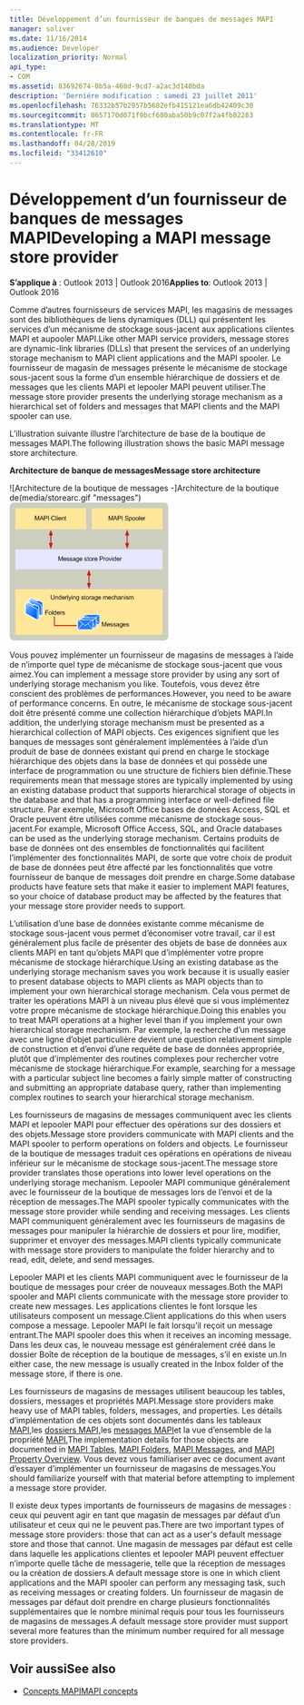 ```yaml
---
title: Développement d’un fournisseur de banques de messages MAPI
manager: soliver
ms.date: 11/16/2014
ms.audience: Developer
localization_priority: Normal
api_type:
- COM
ms.assetid: 83692674-0b5a-468d-9cd7-a2ac3d140bda
description: 'Derniére modification : samedi 23 juillet 2011'
ms.openlocfilehash: 76332b57b2957b5682efb415121ea6db42409c30
ms.sourcegitcommit: 8657170d071f9bcf680aba50b9c07f2a4fb82283
ms.translationtype: MT
ms.contentlocale: fr-FR
ms.lasthandoff: 04/28/2019
ms.locfileid: "33412610"
---
```

# <a name="developing-a-mapi-message-store-provider"></a><span data-ttu-id="4b6a8-103">Développement d’un fournisseur de banques de messages MAPI</span><span class="sxs-lookup"><span data-stu-id="4b6a8-103">Developing a MAPI message store provider</span></span>
  
<span data-ttu-id="4b6a8-104">**S’applique à** : Outlook 2013 | Outlook 2016</span><span class="sxs-lookup"><span data-stu-id="4b6a8-104">**Applies to**: Outlook 2013 | Outlook 2016</span></span> 
  
<span data-ttu-id="4b6a8-105">Comme d’autres fournisseurs de services MAPI, les magasins de messages sont des bibliothèques de liens dynamiques (DLL) qui présentent les services d’un mécanisme de stockage sous-jacent aux applications clientes MAPI et aupooler MAPI.</span><span class="sxs-lookup"><span data-stu-id="4b6a8-105">Like other MAPI service providers, message stores are dynamic-link libraries (DLLs) that present the services of an underlying storage mechanism to MAPI client applications and the MAPI spooler.</span></span> <span data-ttu-id="4b6a8-106">Le fournisseur de magasin de messages présente le mécanisme de stockage sous-jacent sous la forme d’un ensemble hiérarchique de dossiers et de messages que les clients MAPI et lepooler MAPI peuvent utiliser.</span><span class="sxs-lookup"><span data-stu-id="4b6a8-106">The message store provider presents the underlying storage mechanism as a hierarchical set of folders and messages that MAPI clients and the MAPI spooler can use.</span></span>
  
<span data-ttu-id="4b6a8-107">L’illustration suivante illustre l’architecture de base de la boutique de messages MAPI.</span><span class="sxs-lookup"><span data-stu-id="4b6a8-107">The following illustration shows the basic MAPI message store architecture.</span></span>
  
<span data-ttu-id="4b6a8-108">**Architecture de banque de messages**</span><span class="sxs-lookup"><span data-stu-id="4b6a8-108">**Message store architecture**</span></span>
  
<span data-ttu-id="4b6a8-109">![Architecture de la boutique de messages -]Architecture de la boutique de(media/storearc.gif "messages")</span><span class="sxs-lookup"><span data-stu-id="4b6a8-109">![Message store architecture](media/storearc.gif "Message store architecture")</span></span>
  
<span data-ttu-id="4b6a8-110">Vous pouvez implémenter un fournisseur de magasins de messages à l’aide de n’importe quel type de mécanisme de stockage sous-jacent que vous aimez.</span><span class="sxs-lookup"><span data-stu-id="4b6a8-110">You can implement a message store provider by using any sort of underlying storage mechanism you like.</span></span> <span data-ttu-id="4b6a8-111">Toutefois, vous devez être conscient des problèmes de performances.</span><span class="sxs-lookup"><span data-stu-id="4b6a8-111">However, you need to be aware of performance concerns.</span></span> <span data-ttu-id="4b6a8-112">En outre, le mécanisme de stockage sous-jacent doit être présenté comme une collection hiérarchique d’objets MAPI.</span><span class="sxs-lookup"><span data-stu-id="4b6a8-112">In addition, the underlying storage mechanism must be presented as a hierarchical collection of MAPI objects.</span></span> <span data-ttu-id="4b6a8-113">Ces exigences signifient que les banques de messages sont généralement implémentées à l’aide d’un produit de base de données existant qui prend en charge le stockage hiérarchique des objets dans la base de données et qui possède une interface de programmation ou une structure de fichiers bien définie.</span><span class="sxs-lookup"><span data-stu-id="4b6a8-113">These requirements mean that message stores are typically implemented by using an existing database product that supports hierarchical storage of objects in the database and that has a programming interface or well-defined file structure.</span></span> <span data-ttu-id="4b6a8-114">Par exemple, Microsoft Office bases de données Access, SQL et Oracle peuvent être utilisées comme mécanisme de stockage sous-jacent.</span><span class="sxs-lookup"><span data-stu-id="4b6a8-114">For example, Microsoft Office Access, SQL, and Oracle databases can be used as the underlying storage mechanism.</span></span> <span data-ttu-id="4b6a8-115">Certains produits de base de données ont des ensembles de fonctionnalités qui facilitent l’implémenter des fonctionnalités MAPI, de sorte que votre choix de produit de base de données peut être affecté par les fonctionnalités que votre fournisseur de banque de messages doit prendre en charge.</span><span class="sxs-lookup"><span data-stu-id="4b6a8-115">Some database products have feature sets that make it easier to implement MAPI features, so your choice of database product may be affected by the features that your message store provider needs to support.</span></span>
  
<span data-ttu-id="4b6a8-116">L’utilisation d’une base de données existante comme mécanisme de stockage sous-jacent vous permet d’économiser votre travail, car il est généralement plus facile de présenter des objets de base de données aux clients MAPI en tant qu’objets MAPI que d’implémenter votre propre mécanisme de stockage hiérarchique.</span><span class="sxs-lookup"><span data-stu-id="4b6a8-116">Using an existing database as the underlying storage mechanism saves you work because it is usually easier to present database objects to MAPI clients as MAPI objects than to implement your own hierarchical storage mechanism.</span></span> <span data-ttu-id="4b6a8-117">Cela vous permet de traiter les opérations MAPI à un niveau plus élevé que si vous implémentez votre propre mécanisme de stockage hiérarchique.</span><span class="sxs-lookup"><span data-stu-id="4b6a8-117">Doing this enables you to treat MAPI operations at a higher level than if you implement your own hierarchical storage mechanism.</span></span> <span data-ttu-id="4b6a8-118">Par exemple, la recherche d’un message avec une ligne d’objet particulière devient une question relativement simple de construction et d’envoi d’une requête de base de données appropriée, plutôt que d’implémenter des routines complexes pour rechercher votre mécanisme de stockage hiérarchique.</span><span class="sxs-lookup"><span data-stu-id="4b6a8-118">For example, searching for a message with a particular subject line becomes a fairly simple matter of constructing and submitting an appropriate database query, rather than implementing complex routines to search your hierarchical storage mechanism.</span></span>
  
<span data-ttu-id="4b6a8-119">Les fournisseurs de magasins de messages communiquent avec les clients MAPI et lepooler MAPI pour effectuer des opérations sur des dossiers et des objets.</span><span class="sxs-lookup"><span data-stu-id="4b6a8-119">Message store providers communicate with MAPI clients and the MAPI spooler to perform operations on folders and objects.</span></span> <span data-ttu-id="4b6a8-120">Le fournisseur de la boutique de messages traduit ces opérations en opérations de niveau inférieur sur le mécanisme de stockage sous-jacent.</span><span class="sxs-lookup"><span data-stu-id="4b6a8-120">The message store provider translates those operations into lower level operations on the underlying storage mechanism.</span></span> <span data-ttu-id="4b6a8-121">Lepooler MAPI communique généralement avec le fournisseur de la boutique de messages lors de l’envoi et de la réception de messages.</span><span class="sxs-lookup"><span data-stu-id="4b6a8-121">The MAPI spooler typically communicates with the message store provider while sending and receiving messages.</span></span> <span data-ttu-id="4b6a8-122">Les clients MAPI communiquent généralement avec les fournisseurs de magasins de messages pour manipuler la hiérarchie de dossiers et pour lire, modifier, supprimer et envoyer des messages.</span><span class="sxs-lookup"><span data-stu-id="4b6a8-122">MAPI clients typically communicate with message store providers to manipulate the folder hierarchy and to read, edit, delete, and send messages.</span></span>
  
<span data-ttu-id="4b6a8-123">Lepooler MAPI et les clients MAPI communiquent avec le fournisseur de la boutique de messages pour créer de nouveaux messages.</span><span class="sxs-lookup"><span data-stu-id="4b6a8-123">Both the MAPI spooler and MAPI clients communicate with the message store provider to create new messages.</span></span> <span data-ttu-id="4b6a8-124">Les applications clientes le font lorsque les utilisateurs composent un message.</span><span class="sxs-lookup"><span data-stu-id="4b6a8-124">Client applications do this when users compose a message.</span></span> <span data-ttu-id="4b6a8-125">Lepooler MAPI le fait lorsqu’il reçoit un message entrant.</span><span class="sxs-lookup"><span data-stu-id="4b6a8-125">The MAPI spooler does this when it receives an incoming message.</span></span> <span data-ttu-id="4b6a8-126">Dans les deux cas, le nouveau message est généralement créé dans le dossier Boîte de réception de la boutique de messages, s’il en existe un.</span><span class="sxs-lookup"><span data-stu-id="4b6a8-126">In either case, the new message is usually created in the Inbox folder of the message store, if there is one.</span></span>
  
<span data-ttu-id="4b6a8-127">Les fournisseurs de magasins de messages utilisent beaucoup les tables, dossiers, messages et propriétés MAPI.</span><span class="sxs-lookup"><span data-stu-id="4b6a8-127">Message store providers make heavy use of MAPI tables, folders, messages, and properties.</span></span> <span data-ttu-id="4b6a8-128">Les détails d’implémentation de ces objets sont documentés dans les tableaux [MAPI,](mapi-tables.md)les [dossiers MAPI,](mapi-folders.md)les [messages MAPI](mapi-messages.md)et la vue d’ensemble de la propriété [MAPI.](mapi-property-overview.md)</span><span class="sxs-lookup"><span data-stu-id="4b6a8-128">The implementation details for those objects are documented in [MAPI Tables](mapi-tables.md), [MAPI Folders](mapi-folders.md), [MAPI Messages](mapi-messages.md), and [MAPI Property Overview](mapi-property-overview.md).</span></span> <span data-ttu-id="4b6a8-129">Vous devez vous familiariser avec ce document avant d’essayer d’implémenter un fournisseur de magasins de messages.</span><span class="sxs-lookup"><span data-stu-id="4b6a8-129">You should familiarize yourself with that material before attempting to implement a message store provider.</span></span>
  
<span data-ttu-id="4b6a8-130">Il existe deux types importants de fournisseurs de magasins de messages : ceux qui peuvent agir en tant que magasin de messages par défaut d’un utilisateur et ceux qui ne le peuvent pas.</span><span class="sxs-lookup"><span data-stu-id="4b6a8-130">There are two important types of message store providers: those that can act as a user's default message store and those that cannot.</span></span> <span data-ttu-id="4b6a8-131">Une magasin de messages par défaut est celle dans laquelle les applications clientes et lepooler MAPI peuvent effectuer n’importe quelle tâche de messagerie, telle que la réception de messages ou la création de dossiers.</span><span class="sxs-lookup"><span data-stu-id="4b6a8-131">A default message store is one in which client applications and the MAPI spooler can perform any messaging task, such as receiving messages or creating folders.</span></span> <span data-ttu-id="4b6a8-132">Un fournisseur de magasin de messages par défaut doit prendre en charge plusieurs fonctionnalités supplémentaires que le nombre minimal requis pour tous les fournisseurs de magasins de messages.</span><span class="sxs-lookup"><span data-stu-id="4b6a8-132">A default message store provider must support several more features than the minimum number required for all message store providers.</span></span>
  
## <a name="see-also"></a><span data-ttu-id="4b6a8-133">Voir aussi</span><span class="sxs-lookup"><span data-stu-id="4b6a8-133">See also</span></span>

- [<span data-ttu-id="4b6a8-134">Concepts MAPI</span><span class="sxs-lookup"><span data-stu-id="4b6a8-134">MAPI concepts</span></span>](mapi-concepts.md)

